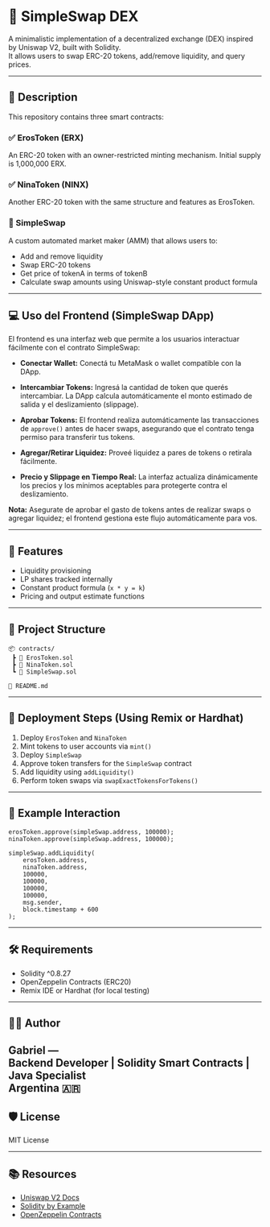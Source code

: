 # 🧪 SimpleSwap DEX

A minimalistic implementation of a decentralized exchange (DEX) inspired by Uniswap V2, built with Solidity.  
It allows users to swap ERC-20 tokens, add/remove liquidity, and query prices.

---

## 📌 Description

This repository contains three smart contracts:

### ✅ ErosToken (ERX)
An ERC-20 token with an owner-restricted minting mechanism. Initial supply is 1,000,000 ERX.

### ✅ NinaToken (NINX)
Another ERC-20 token with the same structure and features as ErosToken.

### 🔁 SimpleSwap
A custom automated market maker (AMM) that allows users to:
- Add and remove liquidity
- Swap ERC-20 tokens
- Get price of tokenA in terms of tokenB
- Calculate swap amounts using Uniswap-style constant product formula

---

## 💻 Uso del Frontend (SimpleSwap DApp)

El frontend es una interfaz web que permite a los usuarios interactuar fácilmente con el contrato SimpleSwap:

- **Conectar Wallet:** Conectá tu MetaMask o wallet compatible con la DApp.

- **Intercambiar Tokens:** Ingresá la cantidad de token que querés intercambiar. La DApp calcula automáticamente el monto estimado de salida y el deslizamiento (slippage).

- **Aprobar Tokens:** El frontend realiza automáticamente las transacciones de `approve()` antes de hacer swaps, asegurando que el contrato tenga permiso para transferir tus tokens.

- **Agregar/Retirar Liquidez:** Proveé liquidez a pares de tokens o retirala fácilmente.

- **Precio y Slippage en Tiempo Real:** La interfaz actualiza dinámicamente los precios y los mínimos aceptables para protegerte contra el deslizamiento.

**Nota:** Asegurate de aprobar el gasto de tokens antes de realizar swaps o agregar liquidez; el frontend gestiona este flujo automáticamente para vos.

---


## 🔧 Features

- Liquidity provisioning
- LP shares tracked internally
- Constant product formula (`x * y = k`)
- Pricing and output estimate functions

---

## 🧱 Project Structure

```
📦 contracts/
 ┣ 📜 ErosToken.sol
 ┣ 📜 NinaToken.sol
 ┗ 📜 SimpleSwap.sol

📄 README.md
```

---

## 🚀 Deployment Steps (Using Remix or Hardhat)

1. Deploy `ErosToken` and `NinaToken`
2. Mint tokens to user accounts via `mint()`
3. Deploy `SimpleSwap`
4. Approve token transfers for the `SimpleSwap` contract
5. Add liquidity using `addLiquidity()`
6. Perform token swaps via `swapExactTokensForTokens()`

---

## 🧪 Example Interaction

```solidity
erosToken.approve(simpleSwap.address, 100000);
ninaToken.approve(simpleSwap.address, 100000);

simpleSwap.addLiquidity(
    erosToken.address,
    ninaToken.address,
    100000,
    100000,
    100000,
    100000,
    msg.sender,
    block.timestamp + 600
);
```

---

## 🛠 Requirements

- Solidity ^0.8.27
- OpenZeppelin Contracts (ERC20)
- Remix IDE or Hardhat (for local testing)

---

## 🧑‍💻 Author

**Gabriel** —  
Backend Developer | Solidity Smart Contracts | Java Specialist  
Argentina 🇦🇷
---

## 🛡 License

MIT License

---

## 📚 Resources

- [Uniswap V2 Docs](https://docs.uniswap.org/protocol/V2)
- [Solidity by Example](https://solidity-by-example.org/)
- [OpenZeppelin Contracts](https://docs.openzeppelin.com/contracts/4.x/)
